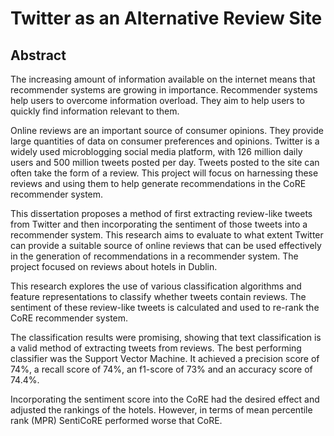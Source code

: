 # Twitter as an Alternative Review Site
## Abstract

The increasing amount of information available on the internet means that recommender systems are growing in importance. Recommender systems help users to overcome information overload. They aim to help users to quickly find information relevant to them.

Online reviews are an important source of consumer opinions. They provide large quantities of data on consumer preferences and opinions. Twitter is a widely used microblogging social media platform, with 126 million daily users and 500 million tweets posted per day. Tweets posted to the site can often take the form of a review. This project will focus on harnessing these reviews and using them to help generate recommendations in the CoRE recommender system.

This dissertation proposes a method of first extracting review-like tweets from Twitter and then incorporating the sentiment of those tweets into a recommender system. This research aims to evaluate to what extent Twitter can provide a suitable source of online reviews that can be used effectively in the generation of recommendations in a recommender system. The project focused on reviews about hotels in Dublin.

This research explores the use of various classification algorithms and feature representations to classify whether tweets contain reviews. The sentiment of these review-like tweets is calculated and used to re-rank the CoRE recommender system.

The classification results were promising, showing that text classification is a valid method of extracting tweets from reviews. The best performing classifier was the Support Vector Machine. It achieved a precision score of 74%, a recall score of 74%, an f1-score of 73% and an accuracy score of 74.4%.

Incorporating the sentiment score into the CoRE had the desired effect and adjusted the rankings of the hotels. However, in terms of mean percentile rank (MPR) SentiCoRE performed worse that CoRE. 
